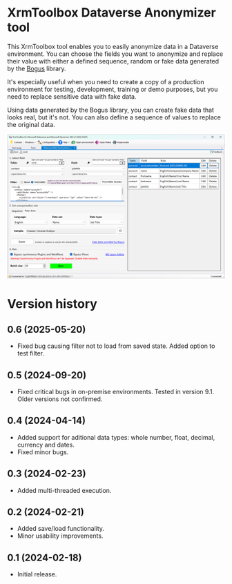 # XrmToolbox Dataverse Anonymizer tool

This XrmToolbox tool enables you to easily anonymize data in a Dataverse environment.
You can choose the fields you want to anonymize and replace their value with either a defined sequence, random or fake data generated by the [Bogus](https://github.com/bchavez/Bogus) library.

It's especially useful when you need to create a copy of a production environment for testing, development, training or demo purposes, but you need to replace sensitive data with fake data.

Using data generated by the Bogus library, you can create fake data that looks real, but it's not. You can also define a sequence of values to replace the original data.

![Screenshot](https://github.com/kowgli/XrmToolBox.DataverseAnonymizer/blob/master/Docs/DDA_Screenshot.png?raw=true)

# Version history

## 0.6 (2025-05-20)
- Fixed bug causing filter not to load from saved state. Added option to test filter.

## 0.5 (2024-09-20)
- Fixed critical bugs in on-premise environments. Tested in version 9.1. Older versions not confirmed.

## 0.4 (2024-04-14)
- Added support for aditional data types: whole number, float, decimal, currency and dates.
- Fixed minor bugs. 

## 0.3 (2024-02-23)
- Added multi-threaded execution.

## 0.2 (2024-02-21)
- Added save/load functionality.
- Minor usability improvements.

## 0.1 (2024-02-18)
- Initial release.
